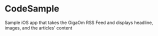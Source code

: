 CodeSample
==========

Sample iOS app that takes the GigaOm RSS Feed and displays headline, images, and the articles' content
